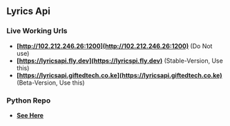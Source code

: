 ## Lyrics Api

### Live Working Urls
- **[http://102.212.246.26:1200](http://102.212.246.26:1200)** (Do Not use)
- **[https://lyricsapi.fly.dev](https://lyricspi.fly.dev)** (Stable-Version, Use this)
- **[https://lyricsapi.giftedtech.co.ke](https://lyricsapi.giftedtech.co.ke)** (Beta-Version, Use this)

### Python Repo
- **[See Here](https://github.com/mauricegift/lyricsapi-py)**
